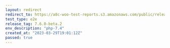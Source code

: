 ```yaml
---
layout: redirect
redirect_to: https://a8c-woo-test-reports.s3.amazonaws.com/public/release/7.6.0-beta.2/php-7.4/e2e/index.html
test_type: e2e
release_tag: 7.6.0-beta.2
env_description: "php-7.4"
created_at: "2023-03-29T19:01:12Z"
passed: true
---
```

